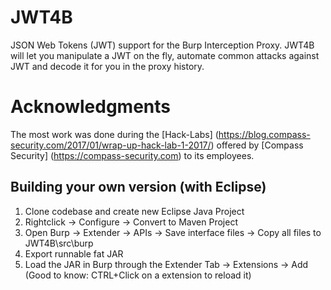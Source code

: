 # JWT4B
JSON Web Tokens (JWT) support for the Burp Interception Proxy. JWT4B will let you manipulate a JWT on the fly, automate common attacks against JWT and decode it for you in the proxy history.

# Acknowledgments
The most work was done during the [Hack-Labs] (https://blog.compass-security.com/2017/01/wrap-up-hack-lab-1-2017/) offered by [Compass Security] (https://compass-security.com) to its employees.

## Building your own version (with Eclipse)
1. Clone codebase and create new Eclipse Java Project
2. Rightclick -> Configure -> Convert to Maven Project
3. Open Burp -> Extender -> APIs -> Save interface files -> Copy all files to JWT4B\src\burp
4. Export runnable fat JAR
5. Load the JAR in Burp through the Extender Tab -> Extensions -> Add (Good to know: CTRL+Click on a extension to reload it)
